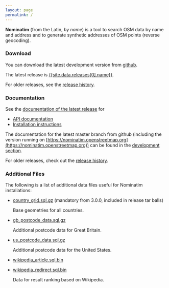 ```yaml
---
layout: page
permalink: /
---
```


**Nominatim** (from the Latin, *by name*) is a tool to search OSM data by name and address and to generate synthetic addresses of OSM points (reverse geocoding).

### Download

You can download the latest development version from
[github](https://github.com/osm-search/Nominatim).

The latest release is [{{site.data.releases[0].name}}](http://www.nominatim.org/release/Nominatim-{{site.data.releases[0].name}}.tar.bz2).

For older releases, see the [release history](release-history).

### Documentation

See the [documentation of the latest release](release-docs/latest/) for

 * [API documentation](release-docs/latest/api/Overview/)
 * [Installation instructions](release-docs/latest/admin/Installation/)

The documentation for the latest master branch from github (including the version
running on [https://nominatim.openstreetmap.org](https://nominatim.openstreetmap.org)) can be found in the
[development section](/release-docs/develop/).

For older releases, check out the [release history](release-history).


### Additional Files

The following is a list of additional data files useful for Nominatim
installations:

 * [country_grid.sql.gz](data/country_grid.sql.gz) (mandatory from 3.0.0, included in release tar balls)

    Base geometries for all countries.

 * [gb_postcode_data.sql.gz](data/gb_postcode_data.sql.gz)

    Additional postcode data for Great Britain.

 * [us_postcode_data.sql.gz](data/us_postcode_data.sql.gz)

    Additional postcode data for the United States.

 * [wikipedia_article.sql.bin](data/wikipedia_article.sql.bin)
 * [wikipedia_redirect.sql.bin](data/wikipedia_redirect.sql.bin)

    Data for result ranking based on Wikipedia.
